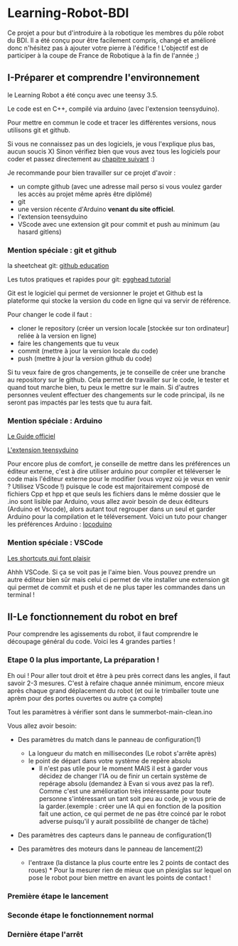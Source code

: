 # Learning-Robot-BDI
<!--![hey](https://img.shields.io/github/commit-activity/m/BDI-ENIB/Learning-Robot-BDI?style=for-the-badge)
à insérer quand j'aurai trouvé un truc qui marche-->

Ce projet a pour but d'introduire à la robotique les membres du pôle robot du BDI.
Il a été conçu pour être facilement compris, changé et amélioré donc n'hésitez pas à ajouter votre pierre à l'édifice !
L'objectif est de participer à la coupe de France de Robotique à la fin de l'année  ;)
## I-Préparer et comprendre l'environnement

le Learning Robot a été conçu avec une teensy 3.5.

Le code est en C++, compilé via arduino (avec l'extension teensyduino).

Pour mettre en commun le code et tracer les différentes versions, nous utilisons git et github.

Si vous ne connaissez pas un des logiciels, je vous l'explique plus bas, aucun soucis X)
Sinon vérifiez bien que vous avez tous les logiciels pour coder et passez directement au [chapitre suivant](https://github.com/BDI-ENIB/Learning-Robot-BDI#ii-le-fonctionnement-du-robot-en-bref) :)

Je recommande pour bien travailler sur ce projet d'avoir : 
* un compte github (avec une adresse mail perso si vous voulez garder les accès au projet même après être diplômé)
* git 
* une version récente d'Arduino **venant du site officiel**.
* l'extension teensyduino 
* VScode avec une extension git pour commit et push au minimum (au hasard gitlens)

### Mention spéciale : git et github
la sheetcheat git: [github education](https://education.github.com/git-cheat-sheet-education.pdf)

Les tutos pratiques et rapides pour git: [egghead tutorial](https://egghead.io/lessons/misc-practical-git-create-local-repos-with-git-init)

Git est le logiciel qui permet de versionner le projet et Github est la plateforme qui stocke la version du code en ligne qui va servir de référence.

Pour changer le code il faut :
* cloner le repository (créer un version locale [stockée sur ton ordinateur] reliée à la version en ligne) 
* faire les changements que tu veux
* commit (mettre à jour la version locale du code)
* push (mettre à jour la version github du code)

Si tu veux faire de gros changements, je te conseille de créer une branche au repository sur le github. Cela permet de travailler sur le code, le tester et quand tout marche bien, tu peux le mettre sur le main. Si d'autres personnes veulent effectuer des changements sur le code principal, ils ne seront pas impactés par les tests que tu aura fait.

### Mention spéciale : Arduino
[Le Guide officiel](https://www.arduino.cc/en/Guide)

[L'extension teensyduino](https://www.pjrc.com/teensy/td_download.html)

Pour encore plus de comfort, je conseille de mettre dans les préférences un éditeur externe, c'est à dire utiliser arduino pour compiler et téléverser le code mais l'éditeur externe pour le modifier (vous voyez où je veux en venir ? Utilisez VScode !) puisque le code est majoritairement composé de fichiers Cpp et hpp et que seuls les fichiers dans le même dossier que le .ino sont lisible par Arduino, vous allez avoir besoin de deux éditeurs (Arduino et Vscode), alors autant tout regrouper dans un seul et garder Arduino pour la compilation et le téléversement. Voici un tuto pour changer les préférences Arduino : [locoduino](https://www.locoduino.org/spip.php?article207)


### Mention spéciale : VSCode
[Les shortcuts qui font plaisir](https://code.visualstudio.com/shortcuts/keyboard-shortcuts-windows.pdf)

Ahhh VSCode. Si ça se voit pas je l'aime bien. Vous pouvez prendre un autre éditeur bien sûr mais celui ci permet de vite installer une extension git qui permet de commit et push et de ne plus taper les commandes dans un terminal !



## II-Le fonctionnement du robot en bref

Pour comprendre les agissements du robot, il faut comprendre le découpage général du code. Voici les 4 grandes parties !

### Etape 0 la plus importante, La préparation !
Eh oui ! Pour aller tout droit et être à peu près correct dans les angles, il faut savoir 2-3 mesures.
C'est à refaire chaque année minimum, encore mieux après chaque grand déplacement du robot (et oui le trimballer toute une aprèm pour des portes ouvertes ou autre ça compte)

Tout les paramètres à vérifier sont dans le summerbot-main-clean.ino

Vous allez avoir besoin: 

* Des paramètres du match dans le panneau de configuration(1)
    * La longueur du match en millisecondes (Le robot s'arrête après)
    * le point de départ dans votre système de repère absolu
        * Il n'est pas utile pour le moment MAIS il est à garder vous décidez de changer l'IA ou de finir un certain système de repérage absolu (demandez à Evan si vous avez pas la ref). Comme c'est une amélioration très intéressante pour toute personne s'intéressant un tant soit peu au code, je vous prie de la garder.(exemple : créer une IA qui en fonction de la position fait une action, ce qui permet de ne pas être coincé par le robot adverse puisqu'il y aurait possibilité de changer de tâche)

* Des paramètres des capteurs dans le panneau de configuration(1)

* Des paramètres des moteurs dans le panneau de lancement(2)
    * l'entraxe (la distance la plus courte entre les 2 points de contact des roues) 
            * Pour la mesurer rien de mieux que un plexiglas sur lequel on pose le robot pour bien mettre en avant les points de contact !


### Première étape le lancement


### Seconde étape le fonctionnement normal

### Dernière étape l'arrêt
